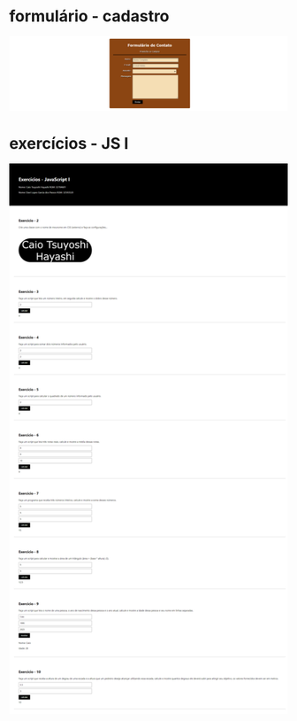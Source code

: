 
# formulário - cadastro

<img src='127.0.0.1_5500_formularioContato.html.png'>

# exercícios - JS I

<img src='127.0.0.1_5500_js-I_exericios.html.png'>